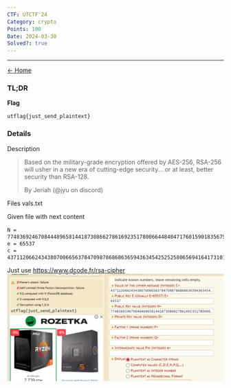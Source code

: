 ```yaml
---
CTF: UTCTF'24
Category: crypto
Points: 100
Date: 2024-03-30
Solved?: true
---
```

----
[<- Home](../../)
### TL;DR

**Flag**

```
utflag{just_send_plaintext}
```

### Details

Description

> Based on the military-grade encryption offered by AES-256, RSA-256 will usher in a new era of cutting-edge security... or at least, better security than RSA-128.
> 
> By Jeriah (@jyu on discord)


Files
vals.txt


Given file with next content
```
N = 77483692467084448965814418730866278616923517800664484047176015901835675610073
e = 65537
c = 43711206624343807006656378470987868686365943634542525258065694164173101323321
```

Just use https://www.dcode.fr/rsa-cipher 
![](assets/Pasted%20image%2020240330223558.png)